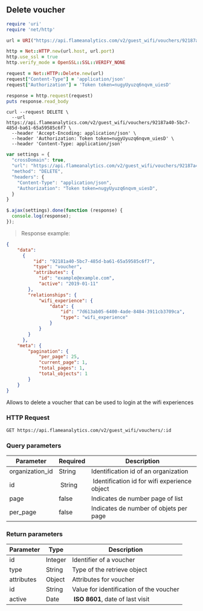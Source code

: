 ## Delete voucher

```ruby
require 'uri'
require 'net/http'

url = URI("https://api.flameanalytics.com/v2/guest_wifi/vouchers/92187a40-5bc7-485d-ba61-65a59585c6f7")

http = Net::HTTP.new(url.host, url.port)
http.use_ssl = true
http.verify_mode = OpenSSL::SSL::VERIFY_NONE

request = Net::HTTP::Delete.new(url)
request["Content-Type"] = 'application/json'
request["Authorization"] = 'Token token=nugyUyuzq6nqvm_uiesD'

response = http.request(request)
puts response.read_body
```

```shell
curl --request DELETE \
  --url https://api.flameanalytics.com/v2/guest_wifi/vouchers/92187a40-5bc7-485d-ba61-65a59585c6f7 \
  --header 'Accept-Encoding: application/json' \
  --header 'Authorization: Token token=nugyUyuzq6nqvm_uiesD' \
  --header 'Content-Type: application/json'
```

```javascript
var settings = {
  "crossDomain": true,
  "url": "https://api.flameanalytics.com/v2/guest_wifi/vouchers/92187a40-5bc7-485d-ba61-65a59585c6f7",
  "method": "DELETE",
  "headers": {
    "Content-Type": "application/json",
    "Authorization": "Token token=nugyUyuzq6nqvm_uiesD",
  }
}

$.ajax(settings).done(function (response) {
  console.log(response);
});
```

> Response example:

```json
{
    "data":
      {
          "id": "92181a40-5bc7-485d-ba61-65a59585c6f7",
          "type": "voucher",
          "attributes": {
            "id": "example@example.com",
            "active": "2019-01-11"
        },
        "relationships": {
            "wifi_experience": {
                "data": {
                    "id": "7d613ab05-6400-4ade-8484-3911cb3709ca",
                    "type": "wifi_experience"
                }
            }
        }
      },
    "meta": {
        "pagination": {
            "per_page": 25,
            "current_page": 1,
            "total_pages": 1,
            "total_objects": 1
        }
    }
}
```

Allows to delete a voucher that can be used to login at the wifi experiences

### HTTP Request

`GET https://api.flameanalytics.com/v2/guest_wifi/vouchers/:id`

### Query parameters

Parameter | Required | Description
--------- | ------- | -----------
organization_id | String | Identification id of an organization
id | String | Identification id for wifi experience object
page | false | Indicates de number page of list
per_page | false | Indicates de number of objets per page


### Return parameters

Parameter | Type | Description
--------- | ------- | -----------
id | Integer | Identifier of a voucher
type | String | Type of the retrieve object
attributes | Object | Attributes for voucher
id | String | Value for identification of the voucher
active | Date | **ISO 8601**, date of last visit
